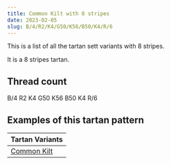 ```yaml
---
title: Common Kilt with 8 stripes
date: 2023-02-05
slug: B/4/R2/K4/G50/K56/B50/K4/R/6
---
```

This is a list of all the tartan sett variants with 8 stripes.

It is a 8 stripes tartan.


## Thread count
B/4 R2 K4 G50 K56 B50 K4 R/6

## Examples of this tartan pattern

| Tartan Variants |
|---------------|
| [Common Kilt](/variants/b/4/r2/k4/g50/k56/b50/k4/r/6-b304080-g008000-k000000-rc00000)||
